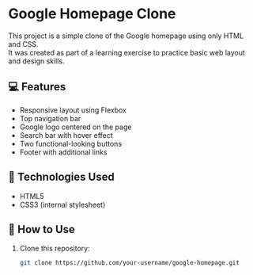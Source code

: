 # Google Homepage Clone

This project is a simple clone of the Google homepage using only HTML and CSS.  
It was created as part of a learning exercise to practice basic web layout and design skills.

## 💻 Features

- Responsive layout using Flexbox
- Top navigation bar
- Google logo centered on the page
- Search bar with hover effect
- Two functional-looking buttons
- Footer with additional links

## 🚀 Technologies Used

- HTML5
- CSS3 (internal stylesheet)

## 📂 How to Use

1. Clone this repository:
   ```bash
   git clone https://github.com/your-username/google-homepage.git